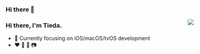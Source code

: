 ### Hi there 👋

<img align="right" src="https://github-readme-stats.vercel.app/api?username=weitieda&show_icons=true&icon_color=CE1D2D&text_color=718096&bg_color=ffffff&hide_title=true" />

### Hi there, I'm Tieda. 

- 🎯 Currently focusing on iOS/macOS/tvOS development
- ♥️ 🎹 🎸 📷
